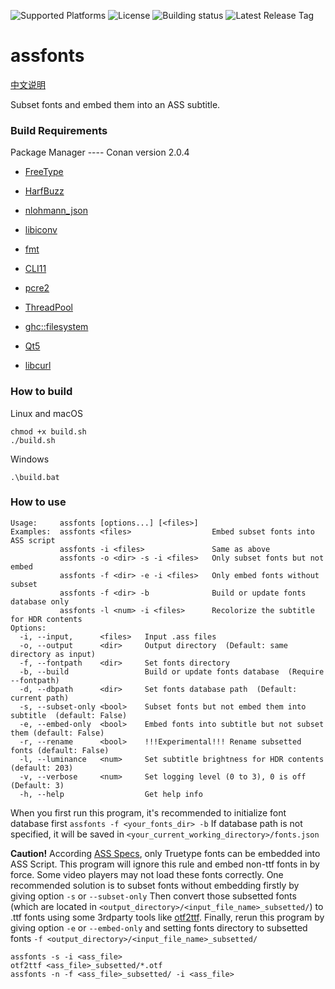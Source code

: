 ![Supported Platforms](https://img.shields.io/badge/platform-Windows%20%7C%20macOS%20%7C%20Linux-blue.svg)
![License](https://img.shields.io/github/license/wyzdwdz/assfonts)
![Building status](https://img.shields.io/github/actions/workflow/status/wyzdwdz/assfonts/build_release.yml?event=release&logo=github?link=https%3A%2F%2Fgithub.com%2Fwyzdwdz%2Fassfonts%2Factions%2Fworkflows%2Fbuild_release.yml)
![Latest Release Tag](https://img.shields.io/github/tag/wyzdwdz/assfonts.svg)

# assfonts

[中文说明](https://bbs.acgrip.com/thread-9897-1-1.html)

Subset fonts and embed them into an ASS subtitle.

### Build Requirements

Package Manager ---- Conan version 2.0.4

- [FreeType](http://freetype.org/)

- [HarfBuzz](https://github.com/harfbuzz/harfbuzz)

- [nlohmann_json](https://github.com/nlohmann/json)

- [libiconv](https://www.gnu.org/software/libiconv/)

- [fmt](https://github.com/fmtlib/fmt)

- [CLI11](https://github.com/CLIUtils/CLI11)

- [pcre2](https://www.pcre.org/)

- [ThreadPool](https://github.com/progschj/ThreadPool)

- [ghc::filesystem](https://github.com/gulrak/filesystem)

- [Qt5](https://www.qt.io/)
  
- [libcurl](https://curl.se/libcurl/)

### How to build

Linux and macOS

```
chmod +x build.sh
./build.sh
```

Windows

```
.\build.bat
```

### How to use

```
Usage:     assfonts [options...] [<files>]
Examples:  assfonts <files>                  Embed subset fonts into ASS script
           assfonts -i <files>               Same as above
           assfonts -o <dir> -s -i <files>   Only subset fonts but not embed
           assfonts -f <dir> -e -i <files>   Only embed fonts without subset
           assfonts -f <dir> -b              Build or update fonts database only
           assfonts -l <num> -i <files>      Recolorize the subtitle for HDR contents
Options:
  -i, --input,      <files>   Input .ass files
  -o, --output      <dir>     Output directory  (Default: same directory as input)
  -f, --fontpath    <dir>     Set fonts directory
  -b, --build                 Build or update fonts database  (Require --fontpath)
  -d, --dbpath      <dir>     Set fonts database path  (Default: current path)
  -s, --subset-only <bool>    Subset fonts but not embed them into subtitle  (default: False)
  -e, --embed-only  <bool>    Embed fonts into subtitle but not subset them (default: False)
  -r, --rename      <bool>    !!!Experimental!!! Rename subsetted fonts (default: False)
  -l, --luminance   <num>     Set subtitle brightness for HDR contents  (default: 203)
  -v, --verbose     <num>     Set logging level (0 to 3), 0 is off  (Default: 3)
  -h, --help                  Get help info
 ```
 
 When you first run this program, it's recommended to initialize font database first `assfonts -f <your_fonts_dir> -b` 
 If database path is not specified, it will be saved in `<your_current_working_directory>/fonts.json`
 
 **Caution!** According [ASS Specs](http://moodub.free.fr/video/ass-specs.doc), only Truetype fonts can be embedded into ASS Script. 
 This program will ignore this rule and embed non-ttf fonts in by force. Some video players may not load these fonts correctly.
 One recommended solution is to subset fonts without embedding firstly by giving option `-s` or `--subset-only` Then convert those
 subsetted fonts (which are located in `<output_directory>/<input_file_name>_subsetted/`) to .ttf fonts using some 3rdparty tools like
 [otf2ttf](https://github.com/shimarulin/otf2ttf). Finally, rerun this program by giving option `-e` or `--embed-only` and setting
 fonts directory to subsetted fonts `-f <output_directory>/<input_file_name>_subsetted/`
 
 ```
 assfonts -s -i <ass_file>
 otf2ttf <ass_file>_subsetted/*.otf
 assfonts -n -f <ass_file>_subsetted/ -i <ass_file>
 ```
